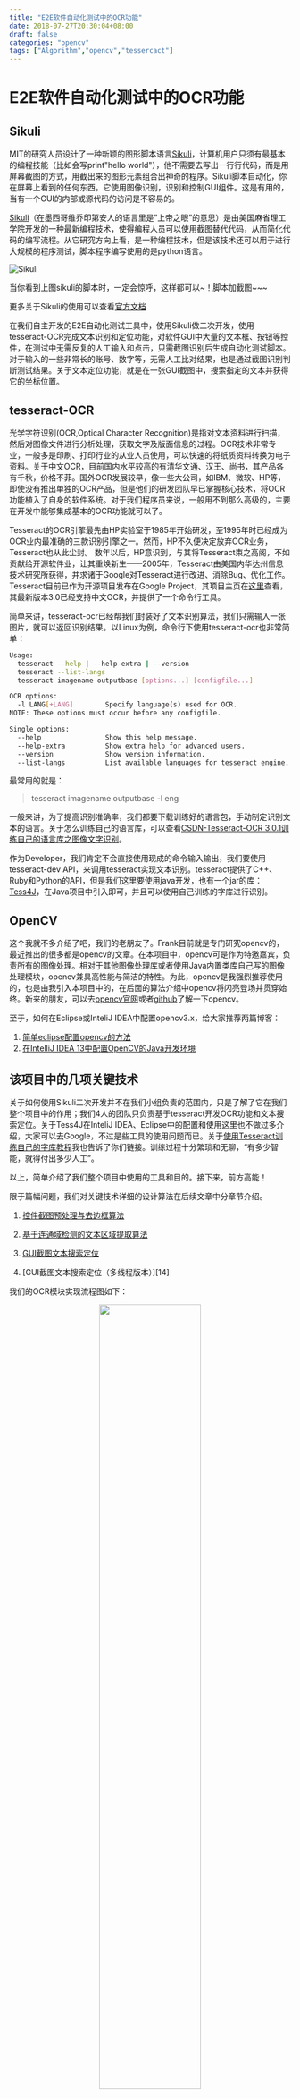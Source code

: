 ```yaml
---
title: "E2E软件自动化测试中的OCR功能"
date: 2018-07-27T20:30:04+08:00
draft: false
categories: "opencv"
tags: ["Algorithm","opencv","tessercact"]
---
```



# E2E软件自动化测试中的OCR功能

## Sikuli

MIT的研究人员设计了一种新颖的图形脚本语言[Sikuli][1]，计算机用户只须有最基本的编程技能（比如会写print"hello world"），他不需要去写出一行行代码，而是用屏幕截图的方式，用截出来的图形元素组合出神奇的程序。Sikuli脚本自动化，你在屏幕上看到的任何东西。它使用图像识别，识别和控制GUI组件。这是有用的，当有一个GUI的内部或源代码的访问是不容易的。

[Sikuli][1]（在墨西哥维乔印第安人的语言里是”上帝之眼”的意思）是由美国麻省理工学院开发的一种最新编程技术，使得编程人员可以使用截图替代代码，从而简化代码的编写流程。从它研究方向上看，是一种编程技术，但是该技术还可以用于进行大规模的程序测试，脚本程序编写使用的是python语言。

![Sikuli][2]

当你看到上图sikuli的脚本时，一定会惊呼，这样都可以~！脚本加截图~~~

更多关于Sikuli的使用可以查看[官方文档][3]

在我们自主开发的E2E自动化测试工具中，使用Sikuli做二次开发，使用tesseract-OCR完成文本识别和定位功能，对软件GUI中大量的文本框、按钮等控件，在测试中无需反复的人工输入和点击，只需截图识别后生成自动化测试脚本。对于输入的一些非常长的账号、数字等，无需人工比对结果，也是通过截图识别判断测试结果。关于文本定位功能，就是在一张GUI截图中，搜索指定的文本并获得它的坐标位置。

## tesseract-OCR

光学字符识别(OCR,Optical Character Recognition)是指对文本资料进行扫描，然后对图像文件进行分析处理，获取文字及版面信息的过程。OCR技术非常专业，一般多是印刷、打印行业的从业人员使用，可以快速的将纸质资料转换为电子资料。关于中文OCR，目前国内水平较高的有清华文通、汉王、尚书，其产品各有千秋，价格不菲。国外OCR发展较早，像一些大公司，如IBM、微软、HP等，即使没有推出单独的OCR产品，但是他们的研发团队早已掌握核心技术，将OCR功能植入了自身的软件系统。对于我们程序员来说，一般用不到那么高级的，主要在开发中能够集成基本的OCR功能就可以了。

Tesseract的OCR引擎最先由HP实验室于1985年开始研发，至1995年时已经成为OCR业内最准确的三款识别引擎之一。然而，HP不久便决定放弃OCR业务，Tesseract也从此尘封。
数年以后，HP意识到，与其将Tesseract束之高阁，不如贡献给开源软件业，让其重焕新生——2005年，Tesseract由美国内华达州信息技术研究所获得，并求诸于Google对Tesseract进行改进、消除Bug、优化工作。
Tesseract目前已作为开源项目发布在Google Project，其项目主页在[这里][4]查看，其最新版本3.0已经支持中文OCR，并提供了一个命令行工具。

简单来讲，tesseract-ocr已经帮我们封装好了文本识别算法，我们只需输入一张图片，就可以返回识别结果。以Linux为例，命令行下使用tesseract-ocr也非常简单：
```bash
Usage:
  tesseract --help | --help-extra | --version
  tesseract --list-langs
  tesseract imagename outputbase [options...] [configfile...]

OCR options:
  -l LANG[+LANG]        Specify language(s) used for OCR.
NOTE: These options must occur before any configfile.

Single options:
  --help                Show this help message.
  --help-extra          Show extra help for advanced users.
  --version             Show version information.
  --list-langs          List available languages for tesseract engine.
```
最常用的就是：

> tesseract imagename outputbase -l eng

一般来讲，为了提高识别准确率，我们都要下载训练好的语言包，手动制定识别文本的语言。关于怎么训练自己的语言库，可以查看[CSDN-Tesseract-OCR 3.0.1训练自己的语言库之图像文字识别][5]。

作为Developer，我们肯定不会直接使用现成的命令输入输出，我们要使用tesseract-dev API，来调用tesseract实现文本识别。tesseract提供了C++、Ruby和Python的API，但是我们这里要使用java开发，也有一个jar的库：[Tess4J][6]，在Java项目中引入即可，并且可以使用自己训练的字库进行识别。

## OpenCV

这个我就不多介绍了吧，我们的老朋友了。Frank目前就是专门研究opencv的，最近推出的很多都是opencv的文章。在本项目中，opencv可是作为特邀嘉宾，负责所有的图像处理。相对于其他图像处理库或者使用Java内置类库自己写的图像处理模块，opencv兼具高性能与简洁的特性。为此，opencv是我强烈推荐使用的，也是由我引入本项目中的，在后面的算法介绍中opencv将闪亮登场并贯穿始终。新来的朋友，可以去[opencv官网][7]或者[github][8]了解一下opencv。

至于，如何在Eclipse或InteliJ IDEA中配置opencv3.x，给大家推荐两篇博客：

1. [简单eclipse配置opencv的方法][9]
2. [在IntelliJ IDEA 13中配置OpenCV的Java开发环境][10]

## 该项目中的几项关键技术

关于如何使用Sikuli二次开发并不在我们小组负责的范围内，只是了解了它在我们整个项目中的作用；我们4人的团队只负责基于tesseract开发OCR功能和文本搜索定位。关于Tess4J在InteliJ IDEA、Eclipse中的配置和使用这里也不做过多介绍，大家可以去Google，不过是些工具的使用问题而已。关于[使用Tesseract训练自己的字库教程][5]我也告诉了你们链接。训练过程十分繁琐和无聊，“有多少智能，就得付出多少人工”。

以上，简单介绍了我们整个项目中使用的工具和目的。接下来，前方高能！

限于篇幅问题，我们对关键技术详细的设计算法在后续文章中分章节介绍。

1. [控件截图预处理与去边框算法][11]

2. [基于连通域检测的文本区域提取算法][12]

3. [GUI截图文本搜索定位][13]

4. [GUI截图文本搜索定位（多线程版本）][14]

我们的OCR模块实现流程图如下：

<div div align="center">
<img src="https://res.cloudinary.com/flhonker/image/upload/githubio/icbc/ocr-process.jpg" width="60%" height="60%">
</div>


[1]:https://de.wikipedia.org/wiki/Sikuli_(Software)
[2]:https://res.cloudinary.com/flhonker/image/upload/v1533435284/githubio/icbc/sikuli_use.jpg
[3]:http://sikulix-2014.readthedocs.io/en/latest/index.html
[4]:https://github.com/tesseract-ocr/tesseract
[5]:https://blog.csdn.net/m0epNwstYk4/article/details/78890681
[6]:http://tess4j.sourceforge.net/
[7]:https://opencv.org/
[8]:https://github.com/opencv
[9]:https://www.cnblogs.com/lyx2018/p/7071241.html
[10]:https://www.cnblogs.com/yezhang/p/4006134.html
[11]:http://frankliu624.me/posts/2018-07-28-alg-%E6%8E%A7%E4%BB%B6%E6%88%AA%E5%9B%BE%E9%A2%84%E5%A4%84%E7%90%86%E4%B8%8E%E5%8E%BB%E8%BE%B9%E6%A1%86%E7%AE%97%E6%B3%95/
[12]:http://frankliu624.me/posts/2018-07-31-alg-%E5%9F%BA%E4%BA%8E%E8%BF%9E%E9%80%9A%E5%9F%9F%E6%A3%80%E6%B5%8B%E7%9A%84%E6%96%87%E6%9C%AC%E5%8C%BA%E5%9F%9F%E6%8F%90%E5%8F%96%E7%AE%97%E6%B3%95/
[13]:http://frankliu624.me/posts/2018-08-14-Alg-GUI截图文本搜索定位/